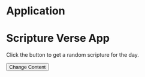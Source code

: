 # Application<!DOCTYPE html>
<html>
<body>
<h1>Scripture Verse App</h1>
<p id="demo">Click the button to get a random scripture for the day.</p>
<button type="button" onclick="loadDoc()">Change Content</button>
<script>function loadDoc() {  
var xhttp;  
if (window.XMLHttpRequest) {    
xhttp = new XMLHttpRequest();    
} 
else {    
xhttp = new ActiveXObject("Microsoft.XMLHTTP");  
}  
xhttp.onreadystatechange = function() {    
if (this.readyState == 4 && this.status == 200) {      
document.getElementById("demo").innerHTML = this.responseText;    
}  
};  
xhttp.open("GET",https://jred39.github.io/Data/, true);  
xhttp.send();}
</script>
</body>
</html>
